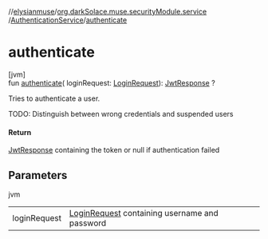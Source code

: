 //[elysianmuse](../../../index.md)/[org.darkSolace.muse.securityModule.service](../index.md)
/[AuthenticationService](index.md)/[authenticate](authenticate.md)

# authenticate

[jvm]\
fun [authenticate](authenticate.md)(
loginRequest: [LoginRequest](../../org.darkSolace.muse.securityModule.model/-login-request/index.md)): [JwtResponse](../../org.darkSolace.muse.securityModule.model/-jwt-response/index.md)
?

Tries to authenticate a user.

TODO: Distinguish between wrong credentials and suspended users

#### Return

[JwtResponse](../../org.darkSolace.muse.securityModule.model/-jwt-response/index.md) containing the token or null if
authentication failed

## Parameters

jvm

| | |
|---|---|
| loginRequest | [LoginRequest](../../org.darkSolace.muse.securityModule.model/-login-request/index.md) containing username and password |

